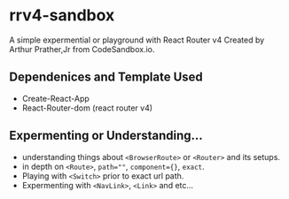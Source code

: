 # rrv4-sandbox
A simple expermential or playground with React Router v4 Created by Arthur Prather,Jr from CodeSandbox.io.

## Dependenices and Template Used
- Create-React-App
- React-Router-dom (react router v4)

## Expermenting or Understanding...
* understanding things about `<BrowserRoute>` or `<Router>` and its setups.
* in depth on `<Route>`, `path=""`, `component={}`, `exact`.
* Playing with `<Switch>` prior to exact url path.
* Expermenting with `<NavLink>`, `<Link>` and etc...


